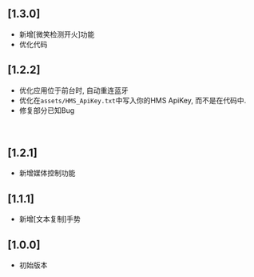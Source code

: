 ## [1.3.0]

- 新增[微笑检测开火]功能
- 优化代码



## [1.2.2]

- 优化应用位于前台时, 自动重连蓝牙
- 优化在`assets/HMS_ApiKey.txt`中写入你的HMS ApiKey, 而不是在代码中.
- 修复部分已知Bug

　

## [1.2.1]

- 新增媒体控制功能



## [1.1.1]

- 新增[文本复制]手势



## [1.0.0]

- 初始版本